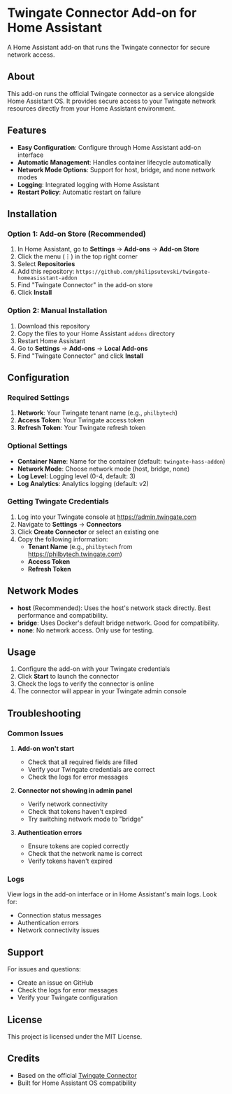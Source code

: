 # Twingate Connector Add-on for Home Assistant

A Home Assistant add-on that runs the Twingate connector for secure network access.

## About

This add-on runs the official Twingate connector as a service alongside Home Assistant OS. It provides secure access to your Twingate network resources directly from your Home Assistant environment.

## Features

- **Easy Configuration**: Configure through Home Assistant add-on interface
- **Automatic Management**: Handles container lifecycle automatically
- **Network Mode Options**: Support for host, bridge, and none network modes
- **Logging**: Integrated logging with Home Assistant
- **Restart Policy**: Automatic restart on failure

## Installation

### Option 1: Add-on Store (Recommended)

1. In Home Assistant, go to **Settings** → **Add-ons** → **Add-on Store**
2. Click the menu (⋮) in the top right corner
3. Select **Repositories**
4. Add this repository: `https://github.com/philipsutevski/twingate-homeasisstant-addon`
5. Find "Twingate Connector" in the add-on store
6. Click **Install**

### Option 2: Manual Installation

1. Download this repository
2. Copy the files to your Home Assistant `addons` directory
3. Restart Home Assistant
4. Go to **Settings** → **Add-ons** → **Local Add-ons**
5. Find "Twingate Connector" and click **Install**

## Configuration

### Required Settings

1. **Network**: Your Twingate tenant name (e.g., `philbytech`)
2. **Access Token**: Your Twingate access token
3. **Refresh Token**: Your Twingate refresh token

### Optional Settings

- **Container Name**: Name for the container (default: `twingate-hass-addon`)
- **Network Mode**: Choose network mode (host, bridge, none)
- **Log Level**: Logging level (0-4, default: 3)
- **Log Analytics**: Analytics logging (default: v2)

### Getting Twingate Credentials

1. Log into your Twingate console at https://admin.twingate.com
2. Navigate to **Settings** → **Connectors**
3. Click **Create Connector** or select an existing one
4. Copy the following information:
   - **Tenant Name** (e.g., `philbytech` from https://philbytech.twingate.com)
   - **Access Token**
   - **Refresh Token**

## Network Modes

- **host** (Recommended): Uses the host's network stack directly. Best performance and compatibility.
- **bridge**: Uses Docker's default bridge network. Good for compatibility.
- **none**: No network access. Only use for testing.

## Usage

1. Configure the add-on with your Twingate credentials
2. Click **Start** to launch the connector
3. Check the logs to verify the connector is online
4. The connector will appear in your Twingate admin console

## Troubleshooting

### Common Issues

1. **Add-on won't start**
   - Check that all required fields are filled
   - Verify your Twingate credentials are correct
   - Check the logs for error messages

2. **Connector not showing in admin panel**
   - Verify network connectivity
   - Check that tokens haven't expired
   - Try switching network mode to "bridge"

3. **Authentication errors**
   - Ensure tokens are copied correctly
   - Check that the network name is correct
   - Verify tokens haven't expired

### Logs

View logs in the add-on interface or in Home Assistant's main logs. Look for:
- Connection status messages
- Authentication errors
- Network connectivity issues

## Support

For issues and questions:
- Create an issue on GitHub
- Check the logs for error messages
- Verify your Twingate configuration

## License

This project is licensed under the MIT License.

## Credits

- Based on the official [Twingate Connector](https://www.twingate.com/docs/deploy-connector-with-docker-compose)
- Built for Home Assistant OS compatibility
